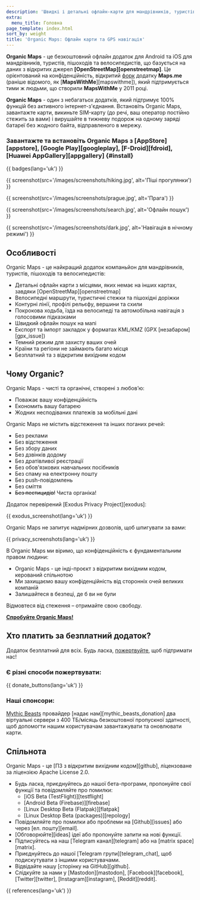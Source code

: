 ```yaml
---
description: 'Швидкі і детальні офлайн-карти для мандрівників, туристів, водіїв, пішоходів та велосипедистів, створені засновниками додатка MapsWithMe (Maps.Me).'
extra:
  menu_title: Головна
page_template: index.html
sort_by: weight
title: 'Organic Maps: Офлайн карти та GPS навігація'
---
```


**Organic Maps** - це безкоштовний офлайн додаток для Android та iOS для мандрівників, туристів, пішоходів та велосипедистів, що базується на даних з відкритих джерел **[OpenStreetMap][openstreetmap]**. Це орієнтований на конфіденційність, відкритий [форк][fork] додатку **Maps.me** (раніше відомого, як [**MapsWithMe**][mapswithme]), який підтримується тими ж людьми, що створили **MapsWithMe** у 2011 році.

**Organic Maps** - один з небагатьох додатків, який підтримує 100% функцій без активного інтернет-з'єднання. Встановіть Organic Maps, завантажте карти, викиньте SIM-карту (до речі, ваш оператор постійно стежить за вами) і вирушайте в тижневу подорож на одному заряді батареї без жодного байта, відправленого в мережу.

### Завантажте та встановіть Organic Maps з [AppStore][appstore], [Google Play][googleplay], [F-Droid][fdroid], [Huawei AppGallery][appgallery] {#install}

{{ badges(lang='uk') }}

{{ screenshot(src='/images/screenshots/hiking.jpg', alt='Піші прогулянки')
}}

{{ screenshot(src='/images/screenshots/prague.jpg', alt='Прага') }}

{{ screenshot(src='/images/screenshots/search.jpg', alt='Офлайн пошук') }}

{{ screenshot(src='/images/screenshots/dark.jpg', alt='Навігація в нічному
режимі') }}

## Особливості

Organic Maps - це найкращий додаток компаньйон для мандрівників, туристів,
пішоходів та велосипедистів:

- Детальні офлайн карти з місцями, яких немає на інших картах, завдяки
  [OpenStreetMap][openstreetmap]
- Велосипедні маршрути, туристичні стежки та пішохідні доріжки
- Контурні лінії, профілі рельєфу, вершини та схили
- Покрокова ходьба, їзда на велосипеді та автомобільна навігація з
  голосовими підказками
- Швидкий офлайн пошук на мапі
- Експорт та імпорт закладок у форматах KML/KMZ (GPX [незабаром][gpx_issue])
- Темний режим для захисту ваших очей
- Країни та регіони не займають багато місця
- Безплатний та з відкритим вихідним кодом

## Чому Organic?

Organic Maps - чисті та органічні, створені з любов’ю:

- Поважає вашу конфіденційність
- Економить вашу батарею
- Жодних несподіваних платежів за мобільні дані

Organic Maps не містить відстеження та інших поганих речей:

- Без реклами
- Без відстеження
- Без збору даних
- Без дзвінків додому
- Без дратівливої реєстрації
- Без обов'язкових навчальних посібників
- Без спаму на електронну пошту
- Без push-повідомлень
- Без сміття
- ~~Без пестицидів!~~ Чиста органіка!

Додаток перевірений [Exodus Privacy Project][exodus]:

{{ exodus_screenshot(lang='uk') }}

Organic Maps не запитує надмірних дозволів, щоб шпигувати за вами:

{{ privacy_screenshots(lang='uk') }}

В Organic Maps ми віримо, що конфіденційність є фундаментальним правом
людини:

- Organic Maps - це інді-проєкт з відкритим вихідним кодом, керований
  спільнотою
- Ми захищаємо вашу конфіденційність від сторонніх очей великих компаній
- Залишайтеся в безпеці, де б ви не були

Відмовтеся від стеження – отримайте свою свободу.

**[Спробуйте Organic Maps!](#install)**

## Хто платить за безплатний додаток?

Додаток безплатний для всіх. Будь ласка, [пожертвуйте](@/donate/index.md),
щоб підтримати нас!

### Є різні способи пожертвувати:

{{ donate_buttons(lang='uk') }}

### Наші спонсори:

[Mythic Beasts](https://www.mythic-beasts.com/) провайдер [надає
нам][mythic_beasts_donation] два віртуальні сервери з 400 ТБ/місяць
безкоштовної пропускної здатності, щоб допомогти нашим користувачам
завантажувати та оновлювати карти.

## Спільнота

Organic Maps - це [ПЗ з відкритим вихідним кодом][github], ліцензоване за
ліцензією Apache License 2.0.

- Будь ласка, приєднуйтесь до нашої бета-програми, пропонуйте свої функції
  та повідомляйте про помилки:
  * [iOS Beta (TestFlight)][testflight]
  * [Android Beta (Firebase)][firebase]
  * [Linux Desktop Beta (Flatpak)][flatpak]
  * [Linux Desktop Beta (packages)][repology]
- Повідомляйте про помилки або проблеми на [Github][issues] або через
  [ел. пошту][email].
- [Обговорюйте][ideas] ідеї або пропонуйте запити на нові функції.
- Підписуйтесь на наш [Telegram канал][telegram] або на [matrix
  space][matrix].
- Приєднуйтесь до нашої [Telegram групи][telegram_chat], щоб подискутувати з
  іншими користувачами.
- Відвідайте нашу [сторінку на GitHub][github].
- Слідкуйте за нами у [Mastodon][mastodon], [Facebook][facebook],
  [Twitter][twitter], [Instagram][instagram], [Reddit][reddit].

[fork]: https://uk.wikipedia.org/wiki/%D0%A4%D0%BE%D1%80%D0%BA

{{ references(lang='uk') }}
